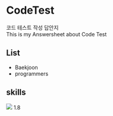 # CodeTest

코드 테스트 작성 답안지<br>
This is my Answersheet about Code Test

## List
- Baekjoon
- programmers

## skills

<img src="https://img.shields.io/badge/Java-007396?style=for-the-badge&logo=Conda-Forge&logoColor=white" /> 1.8
